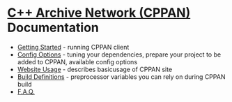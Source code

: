# [C++ Archive Network (CPPAN)](https://cppan.org/) Documentation

- [Getting Started](https://github.com/cppan/cppan/blob/master/doc/getting_started.md) - running CPPAN client
- [Config Options](https://github.com/cppan/cppan/blob/master/doc/config.md) - tuning your dependencies, prepare your project to be added to CPPAN, available config options
- [Website Usage](https://github.com/cppan/cppan/blob/master/doc/website.md) - describes basicusage of CPPAN site
- [Build Definitions](https://github.com/cppan/cppan/blob/master/doc/cpp_definitions.md) - preprocessor variables you can rely on during CPPAN build
- [F.A.Q.](https://github.com/cppan/cppan/blob/master/doc/faq.md)
